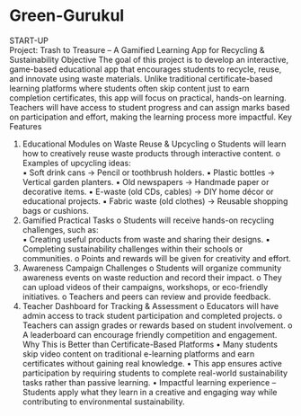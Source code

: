 # Green-Gurukul
START-UP
<br>
Project: Trash to Treasure – A Gamified Learning App for Recycling & 
Sustainability 
Objective 
The goal of this project is to develop an interactive, game-based educational app that 
encourages students to recycle, reuse, and innovate using waste materials. Unlike traditional 
certificate-based learning platforms where students often skip content just to earn completion 
certificates, this app will focus on practical, hands-on learning. Teachers will have access to 
student progress and can assign marks based on participation and effort, making the learning 
process more impactful. 
Key Features 
1. Educational Modules on Waste Reuse & Upcycling 
o Students will learn how to creatively reuse waste products through 
interactive content. 
o Examples of upcycling ideas:  
▪ Soft drink cans → Pencil or toothbrush holders. 
▪ Plastic bottles → Vertical garden planters. 
▪ Old newspapers → Handmade paper or decorative items. 
▪ E-waste (old CDs, cables) → DIY home décor or educational projects. 
▪ Fabric waste (old clothes) → Reusable shopping bags or cushions. 
2. Gamified Practical Tasks 
o Students will receive hands-on recycling challenges, such as:  
▪ Creating useful products from waste and sharing their designs. 
▪ Completing sustainability challenges within their schools or 
communities. 
o Points and rewards will be given for creativity and effort. 
3. Awareness Campaign Challenges 
o Students will organize community awareness events on waste reduction 
and record their impact. 
o They can upload videos of their campaigns, workshops, or eco-friendly 
initiatives. 
o Teachers and peers can review and provide feedback. 
4. Teacher Dashboard for Tracking & Assessment 
o Educators will have admin access to track student participation and 
completed projects. 
o Teachers can assign grades or rewards based on student involvement. 
o A leaderboard can encourage friendly competition and engagement. 
Why This is Better than Certificate-Based Platforms 
• Many students skip video content on traditional e-learning platforms and earn 
certificates without gaining real knowledge. 
• This app ensures active participation by requiring students to complete real-world 
sustainability tasks rather than passive learning. 
• Impactful learning experience – Students apply what they learn in a creative and 
engaging way while contributing to environmental sustainability. 
